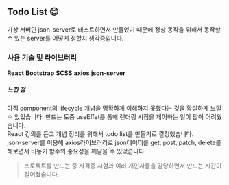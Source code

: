 ## Todo List 😊

가상 서버인 json-server로 테스트하면서 만들었기 때문에 정상 동작을 위해서 동작할 수 있는 server를 어떻게 정할지 생각중입니다.

### 사용 기술 및 라이브러리

**React**
**Bootstrap**
**SCSS**
**axios**
**json-server**

##### 느낀 점

아직 component의 lifecycle 개념을 명확하게 이해하지 못했다는 것을 확실하게 느낄 수 있었습니다. 만드는 도중 useEffet를 통해 렌더링 시점을 제어하는 일이 많이 어려웠습니다.  
React 강의를 듣고 개념 정리를 위해서 todo list를 만들기로 결정했습니다.  
json-server를 이용해 axios라이브러리로 json데이터를 get, post, patch, delete를 해보면서 비동기 함수의 중요성을 깨달을 수 있었습니다.

> 프로젝트를 만드는 중 자격증 시험과 여러 개인사들을 감당하면서 만드는 시간이 길어졌습니다.
